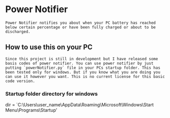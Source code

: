 # Power Notifier
 
    Power Notifier notifies you about when your PC battery has reached below certain percentage or have been fully charged or about to be discharged.
    
## How to use this on your PC

    Since this project is still in development but I have released some basis codes of power notifier. You can use power notifier by just putting `powerNotifier.py` file in your PCs startup folder. This has been tested only for windows. But if you know what you are doing you can use it however you want. This is no current license for this basic code version.
    
### Startup folder directory for windows

dir = `C:\Users\user_name\AppData\Roaming\Microsoft\Windows\Start Menu\Programs\Startup'